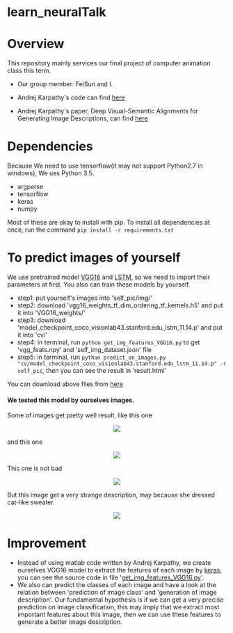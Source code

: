 # learn_neuralTalk


# Overview
This repository mainly services our final project of computer animation class this term.

- Our group member: FeiSun and I.

- Andrej Karpathy's code can find [here](https://github.com/karpathy/neuraltalk)

- Andrej Karpathy's paper, Deep Visual-Semantic Alignments for Generating Image Descriptions, can find [here](https://cs.stanford.edu/people/karpathy/cvpr2015.pdf)

# Dependencies
Because We need to use tensorflow(it may not support Python2.7 in windows), We ues Python 3.5.
- argparse
- tensorflow
- keras
- numpy

Most of these are okay to install with pip. To install all dependencies at once, run the command `pip install -r requirements.txt`

# To predict images of yourself
We use pretrained model [VGG16](https://github.com/fchollet/keras/blob/master/keras/applications/vgg16.py) and [LSTM](http://cs.stanford.edu/people/karpathy/neuraltalk/), so we need to import their parameters at first. You also can train these models by yourself.


- step1: put yourself's images into 'self_pic/img/'
- step2: download 'vgg16_weights_tf_dim_ordering_tf_kernels.h5' and put it into 'VGG16_weights/'
- step3: download 'model_checkpoint_coco_visionlab43.stanford.edu_lstm_11.14.p' and put it into 'cv/'
- step4: in terminal, run `python get_img_features_VGG16.py` to get 'vgg_feats.npy' and 'self_img_dataset.json' file
- step5: in terminal, run `python predict_on_images.py "cv/model_checkpoint_coco_visionlab43.stanford.edu_lstm_11.14.p" -r self_pic`, then you can see the result in 'result.html'

You can download above files from [here](https://pan.baidu.com/s/1dEA0sXb)

#### We tested this model by ourselves images.

Some of images get pretty well result, like this one
<div align="center">
    <img src="https://github.com/OnlyBelter/learn_neuralTalk/blob/master/demo_images/001_bridge.png?raw=true">
</div>

and this one
<div align="center">
    <img src="https://github.com/OnlyBelter/learn_neuralTalk/blob/master/demo_images/002_ski.png?raw=true">
</div>

This one is not bad
<div align="center">
    <img src="https://github.com/OnlyBelter/learn_neuralTalk/blob/master/demo_images/003_dog.png?raw=true">
</div>

But this image get a very strange description, may because she dressed cat-like sweater.
<div align="center">
    <img src="https://github.com/OnlyBelter/learn_neuralTalk/blob/master/demo_images/004_person.png?raw=true">
</div>



# Improvement
- Instead of using matlab code written by Andrej Karpathy, we create ourselves VGG16 model to extract the features of each image by [keras](https://keras.io/), you can see the source code in file '[get_img_features_VGG16.py](https://github.com/OnlyBelter/learn_neuralTalk/blob/master/get_img_features_VGG16.py)'.
- We also can predict the classes of each image and have a look at the relation between 'prediction of image class' and 'generation of image description'. Our fundamental hypothesis is if we can get a very precise prediction on image classification, this may imply that we extract most important features about this image, then we can use these features to generate a better image description.